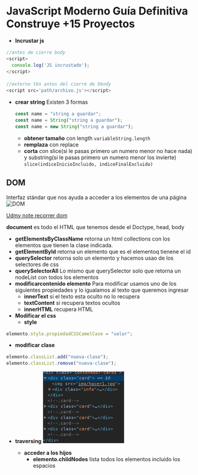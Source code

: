 # JavaScript Moderno Guía Definitiva Construye +15 Proyectos

- **Incrustar js**

```js
//antes de cierre body
<script>
  console.log('JS incrustado');
</script>

//externo tbn antes del cierre de bbody
<script src='path/archivo.js'></script>
```

- **crear string** Existen 3 formas
  ```js
  const name = "string a guardar";
  const name = String("string a guardar");
  const name = new String("string a guardar");
  ```
  - **obtener tamaño** con length `variableString.length`
  - **remplaza** con replace
  - **corta** con slice(si le pasas primero un numero menor no hace nada) y substring(si le pasas primero un numero menor los invierte) `slice(indiceInicioIncluido, indiceFinalExcluido)`

## DOM

Interfaz stándar que nos ayuda a acceder a los elementos de una página
![DOM]("../images/Screenshot_20200913_172617.png")

[Udmy note recorrer dom](https://www.udemy.com/course/javascript-moderno-guia-definitiva-construye-10-proyectos/learn/lecture/21851110?start=69#notes)

**document** es todo el HTML que tenemos desde el Doctype, head, body

- **getElementsByClassName** retorna un html collections con los elementos que tienen la clase indicada.
- **getElementById** retorna un elemento que es el elementoq tienene el id
- **querySelector** retorna solo un elemento y hacemos usao de los selectores de css
- **querySelectorAll** Lo mismo que querySelector solo que retorna un nodeList con todos los elementos
- **modificarcontenido elemento** Para modificar usamos uno de los siguientes propiedades y lo igualamos al texto que queremos ingresar
  - **innerText** si el texto esta oculto no lo recupera
  - **textContent** si recupera textos ocultos
  - **innerHTML** recupera HTML
- **Modificar el css**
  - **style**

```js
elemento.style.propiedadCSSCamelCase = "valor";
```

- **modificar clase**

```js
elemento.classList.add("nueva-clase");
elemento.classList.remove("nueva-clase");
```

- **traversing**
  ![traversing](images/card-traversing.png)

  - **acceder a los hijos**
    - **elemento.childNodes** lista todos los elementos incluido los espacios
